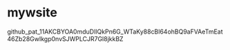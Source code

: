 # mywsite

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
